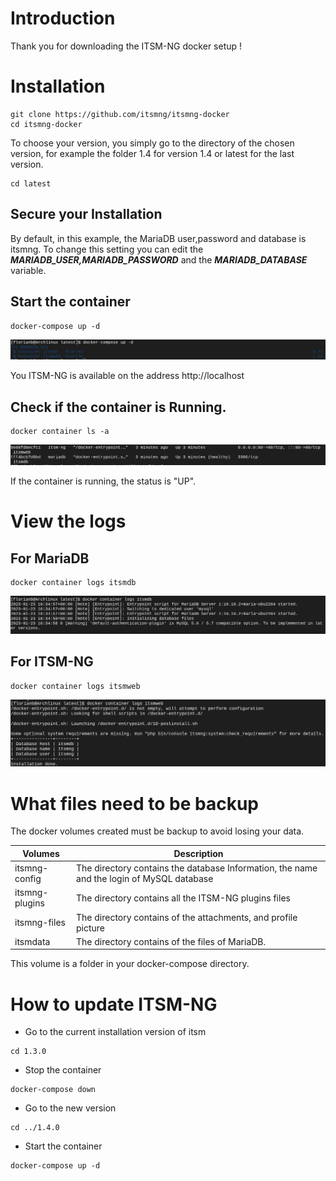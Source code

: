 # Introduction
Thank you for downloading the ITSM-NG docker setup !

# Installation
```
git clone https://github.com/itsmng/itsmng-docker
cd itsmng-docker
```
To choose your version, you simply go to the directory of the chosen version, for example the folder 1.4 for version 1.4 or latest for the last version.
```
cd latest
```

## Secure your Installation
By default, in this example, the MariaDB user,password and database is itsmng. To change this setting you can edit the ***MARIADB_USER,MARIADB_PASSWORD*** and the ***MARIADB_DATABASE*** variable.

## Start the container
```
docker-compose up -d
```
![Docker Compose UP](img/docker/docker-compose-up.png)

You ITSM-NG is available on the address http://localhost

## Check if the container is Running.
```
docker container ls -a
```
![Docker Container LS](img/docker/docker-container-ls.png)

If the container is running, the status is "UP".

# View the logs
## For MariaDB
```
docker container logs itsmdb
```
![Example  of MariaDB LOGS](img/docker/example-itsmdb-logs.png)

## For ITSM-NG
```
docker container logs itsmweb
```
![Example of ITSM-NG LOGS](img/docker/example-itsmweb-logs.png)


# What files need to be backup 
The docker volumes created must be backup to avoid losing your data.

| Volumes        | Description                                                                               |
|----------------|-------------------------------------------------------------------------------------------|
| itsmng-config  | The directory contains the database Information, the name and the login of MySQL database |
| itsmng-plugins | The directory contains all the ITSM-NG plugins files                                   |
| itsmng-files   | The directory contains of the attachments, and profile picture                            |
| itsmdata       | The directory contains of the files of MariaDB.                                           |

This volume is a folder in your docker-compose directory.

# How to update ITSM-NG
* Go to the current installation version of itsm
```
cd 1.3.0
```
* Stop the container
```
docker-compose down
```
* Go to the new version
```
cd ../1.4.0
```
* Start the container
```
docker-compose up -d
```
